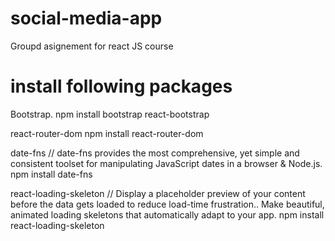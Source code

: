 # social-media-app
Groupd asignement for react JS course

# install following packages
Bootstrap.
npm install bootstrap react-bootstrap

react-router-dom
npm install react-router-dom

date-fns // date-fns provides the most comprehensive, yet simple and consistent toolset
for manipulating JavaScript dates in a browser & Node.js.
npm install date-fns

react-loading-skeleton // Display a placeholder preview of your content before the data gets loaded to reduce load-time frustration.. Make beautiful, animated loading skeletons that automatically adapt to your app.
npm install react-loading-skeleton 
